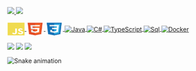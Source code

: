 <div>
  <a href="https://github.com/Marcuusvp">
  <img height="180em" src="https://github-readme-stats.vercel.app/api?username=Marcuusvp&show_icons=true&theme=tokyonight&include_all_commits=true&count_private=true"/>
  <img height="180em" src="https://github-readme-stats.vercel.app/api/top-langs/?username=Marcuusvp&layout=compact&langs_count=6&theme=tokyonight"/>
</div>
<div style="display: inline_block"><br>
  <img align="center" alt="Js" height="30" width="40" src="https://raw.githubusercontent.com/devicons/devicon/master/icons/javascript/javascript-plain.svg">
  <img align="center" alt="HTML" height="30" width="40" src="https://raw.githubusercontent.com/devicons/devicon/master/icons/html5/html5-original.svg">
  <img align="center" alt="CSS" height="30" width="40" src="https://raw.githubusercontent.com/devicons/devicon/master/icons/css3/css3-original.svg">
  <img align="center" alt="Java" height="30" width="40" src="https://cdn.jsdelivr.net/gh/devicons/devicon/icons/java/java-original-wordmark.svg">
  <img align="center" alt="C#" height="30" width="40" src="https://cdn.cdnlogo.com/logos/c/27/c.svg">
  <img align="center" alt="TypeScript" height="30" width="40" src="https://cdn.worldvectorlogo.com/logos/typescript-2.svg">
  <img align="center" alt="Sql" height="30" width="40" src="https://w7.pngwing.com/pngs/167/148/png-transparent-microsoft-azure-sql-database-microsoft-sql-server-database-blue-text-logo-thumbnail.png">
  <img align="center" alt="Docker" height="30" width="40" src="https://cdn-icons-png.flaticon.com/512/919/919853.png">
  
  

</div>
 
 <br>
 

 
<div> 
  <a href="https://instagram.com/marcuusvp" target="_blank"><img src="https://img.shields.io/badge/-Instagram-%23E4405F?style=for-the-badge&logo=instagram&logoColor=white" target="_blank"></a>
  <a href = "mailto:marcusviniciuspereira1@gmail.com"><img src="https://img.shields.io/badge/-Gmail-%23333?style=for-the-badge&logo=gmail&logoColor=white" target="_blank"></a>
  <a href="https://www.linkedin.com/in/marcus-vinicius-pereira-045613239/" target="_blank"><img src="https://img.shields.io/badge/-LinkedIn-%230077B5?style=for-the-badge&logo=linkedin&logoColor=white" target="_blank"></a> 
 
  ![Snake animation](https://github.com/Marcuusvp/Marcuusvp/blob/output/github-contribution-grid-snake.svg)

</div>
